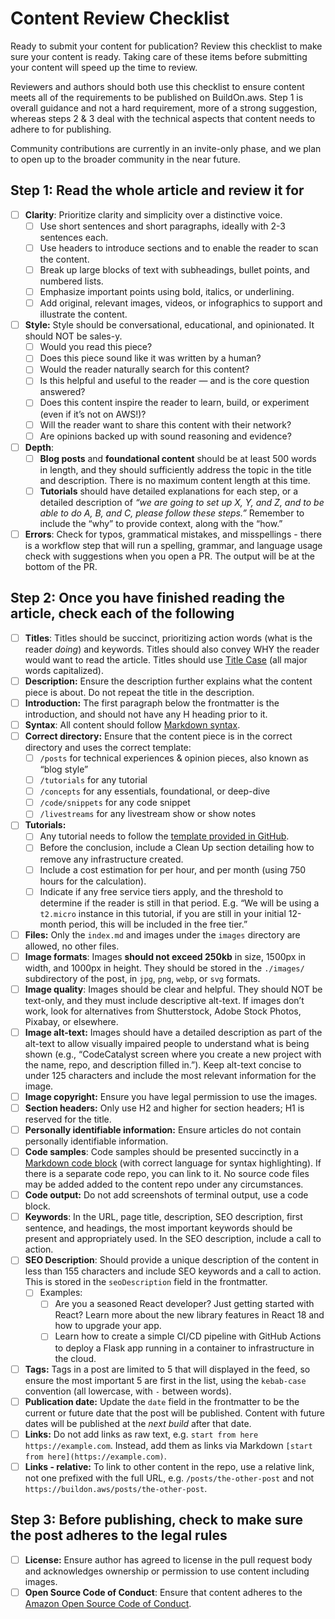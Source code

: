 # Content Review Checklist

Ready to submit your content for publication? Review this checklist to make sure your content is ready. Taking care of these items before submitting your content will speed up the time to review.

Reviewers and authors should both use this checklist to ensure content meets all of the requirements to be published on BuildOn.aws. Step 1 is overall guidance and not a hard requirement, more of a strong suggestion, whereas steps 2 & 3 deal with the technical aspects that content needs to adhere to for publishing.

Community contributions are currently in an invite-only phase, and we plan to open up to the broader community in the near future.

## Step 1: Read the whole article and review it for

- [ ] **Clarity**: Prioritize clarity and simplicity over a distinctive voice.
  - [ ] Use short sentences and short paragraphs, ideally with 2-3 sentences each.
  - [ ] Use headers to introduce sections and to enable the reader to scan the content.
  - [ ] Break up large blocks of text with subheadings, bullet points, and numbered lists.
  - [ ] Emphasize important points using bold, italics, or underlining.
  - [ ] Add original, relevant images, videos, or infographics to support and illustrate the content.
- [ ] **Style:** Style should be conversational, educational, and opinionated. It should NOT be sales-y.
  - [ ] Would you read this piece?
  - [ ] Does this piece sound like it was written by a human?
  - [ ] Would the reader naturally search for this content?
  - [ ] Is this helpful and useful to the reader — and is the core question answered?
  - [ ] Does this content inspire the reader to learn, build, or experiment (even if it’s not on AWS!)?
  - [ ] Will the reader want to share this content with their network?
  - [ ] Are opinions backed up with sound reasoning and evidence?
- [ ] **Depth**:
  - [ ] **Blog posts** and **foundational content** should be at least 500 words in length, and they should sufficiently address the topic in the title and description. There is no maximum content length at this time.
  - [ ] **Tutorials** should have detailed explanations for each step, or a detailed description of *“we are going to set up X, Y, and Z, and to be able to do A, B, and C, please follow these steps.”* Remember to include the “why” to provide context, along with the “how.”
- [ ] **Errors**: Check for typos, grammatical mistakes, and misspellings - there is a workflow step that will run a spelling, grammar, and language usage check with suggestions when you open a PR. The output will be at the bottom of the PR.

## Step 2: Once you have finished reading the article, check each of the following

- [ ] **Titles**: Titles should be succinct, prioritizing action words (what is the reader *doing*) and keywords. Titles should also convey WHY the reader would want to read the article. Titles should use [Title Case](https://apastyle.apa.org/style-grammar-guidelines/capitalization/title-case) (all major words capitalized).
- [ ] **Description:** Ensure the description further explains what the content piece is about. Do not repeat the title in the description.
- [ ] **Introduction:** The first paragraph below the frontmatter is the introduction, and should not have any H heading prior to it.
- [ ] **Syntax**: All content should follow [Markdown syntax](https://www.markdownguide.org/basic-syntax/).
- [ ] **Correct directory:** Ensure that the content piece is in the correct directory and uses the correct template:
  - [ ] `/posts` for technical experiences & opinion pieces, also known as “blog style”
  - [ ] `/tutorials` for any tutorial
  - [ ] `/concepts` for any essentials, foundational, or deep-dive
  - [ ] `/code/snippets` for any code snippet
  - [ ] `/livestreams` for any livestream show or show notes
- [ ] **Tutorials:**
  - [ ] Any tutorial needs to follow the [template provided in GitHub](/templates/tutorial.md).
  - [ ] Before the conclusion, include a Clean Up section detailing how to remove any infrastructure created.
  - [ ] Include a cost estimation for per hour, and per month (using 750 hours for the calculation).
  - [ ] Indicate if any free service tiers apply, and the threshold to determine if the reader is still in that period. E.g. “We will be using a `t2.micro` instance in this tutorial, if you are still in your initial 12-month period, this will be included in the free tier.”
- [ ] **Files:** Only the `index.md` and images under the `images` directory are allowed, no other files.
- [ ] **Image formats**: Images **should not exceed 250kb** in size, 1500px in width, and 1000px in height. They should be stored in the `./images/` subdirectory of the post, in `jpg`, `png`, `webp`, or `svg` formats.
- [ ] **Image quality**: Images should be clear and helpful. They should NOT be text-only, and they must include descriptive alt-text. If images don’t work, look for alternatives from Shutterstock, Adobe Stock Photos, Pixabay, or elsewhere.
- [ ] **Image alt-text:** Images should have a detailed description as part of the alt-text to allow visually impaired people to understand what is being shown (e.g., “CodeCatalyst screen where you create a new project with the name, repo, and description filled in.”). Keep alt-text concise to under 125 characters and include the most relevant information for the image.
- [ ] **Image copyright:** Ensure you have legal permission to use the images.
- [ ] **Section headers:** Only use H2 and higher for section headers; H1 is reserved for the title.
- [ ] **Personally identifiable information:** Ensure articles do not contain personally identifiable information.
- [ ] **Code samples**: Code samples should be presented succinctly in a [Markdown code block](https://www.markdownguide.org/basic-syntax/#code-blocks-1) (with correct language for syntax highlighting). If there is a separate code repo, you can link to it. No source code files may be added added to the content repo under any circumstances.
- [ ] **Code output:** Do not add screenshots of terminal output, use a code block.
- [ ] **Keywords**: In the URL, page title, description, SEO description, first sentence, and headings, the most important keywords should be present and appropriately used. In the SEO description, include a call to action.
- [ ] **SEO Description**: Should provide a unique description of the content in less than 155 characters and include SEO keywords and a call to action. This is stored in the `seoDescription` field in the frontmatter.
  - [ ] Examples:
    - [ ] Are you a seasoned React developer? Just getting started with React? Learn more about the new library features in React 18 and how to upgrade your app.
    - [ ] Learn how to create a simple CI/CD pipeline with GitHub Actions to deploy a Flask app running in a container to infrastructure in the cloud.
- [ ] **Tags:** Tags in a post are limited to 5 that will displayed in the feed, so ensure the most important 5 are first in the list, using the `kebab-case` convention (all lowercase, with `-` between words).
- [ ] **Publication date:** Update the `date` field in the frontmatter to be the current or future date that the post will be published. Content with future dates will be published at the *next build* after that date.
- [ ] **Links:** Do not add links as raw text, e.g. `start from here https://example.com`. Instead, add them as links via Markdown `[start from here](https://example.com)`.
- [ ] **Links - relative:** To link to other content in the repo, use a relative link, not one prefixed with the full URL, e.g. `/posts/the-other-post` and not `https://buildon.aws/posts/the-other-post`.

## Step 3: Before publishing, check to make sure the post adheres to the legal rules

- [ ] **License:** Ensure author has agreed to license in the pull request body and acknowledges ownership or permission to use content including images.
- [ ] **Open Source Code of Conduct**: Ensure that content adheres to the [Amazon Open Source Code of Conduct](https://aws.github.io/code-of-conduct).
